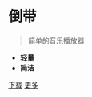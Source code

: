 
# **倒带**

> 简单的音乐播放器

* **轻量**
* **简洁**

[下载](https://github.com/KusStar/rewind_docs/releases)
[更多](home.md)